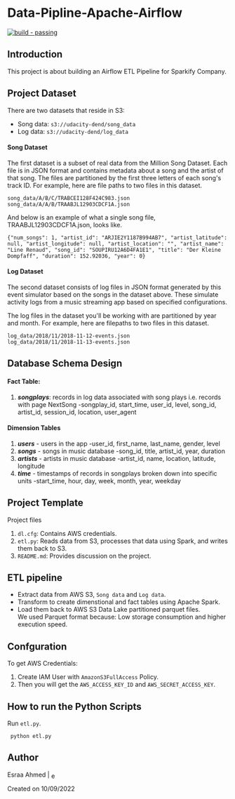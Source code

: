 # Data-Pipline-Apache-Airflow

[![build - passing](https://img.shields.io/badge/build-passing-2ea44f)](https://)

## Introduction
This project is about building an Airflow ETL Pipeline for Sparkify Company.


## Project Dataset
There are two datasets that reside in S3:

- Song data: `s3://udacity-dend/song_data`
- Log data: `s3://udacity-dend/log_data`

#### Song Dataset
The first dataset is a subset of real data from the Million Song Dataset. Each file is in JSON format and contains metadata about a song and the artist of that song. The files are partitioned by the first three letters of each song's track ID. For example, here are file paths to two files in this dataset.
```
song_data/A/B/C/TRABCEI128F424C983.json
song_data/A/A/B/TRAABJL12903CDCF1A.json
```
And below is an example of what a single song file, TRAABJL12903CDCF1A.json, looks like.
```
{"num_songs": 1, "artist_id": "ARJIE2Y1187B994AB7", "artist_latitude": null, "artist_longitude": null, "artist_location": "", "artist_name": "Line Renaud", "song_id": "SOUPIRU12A6D4FA1E1", "title": "Der Kleine Dompfaff", "duration": 152.92036, "year": 0}
```

#### Log Dataset
The second dataset consists of log files in JSON format generated by this event simulator based on the songs in the dataset above. These simulate activity logs from a music streaming app based on specified configurations.

The log files in the dataset you'll be working with are partitioned by year and month. For example, here are filepaths to two files in this dataset.
```
log_data/2018/11/2018-11-12-events.json
log_data/2018/11/2018-11-13-events.json
```

## Database Schema Design

#### Fact Table:
1. ***songplays***: records in log data associated with song plays i.e. records with page NextSong
        -songplay_id, start_time, user_id, level, song_id, artist_id, session_id, location, user_agent
        
#### Dimension Tables
1. ***users*** - users in the app
        -user_id, first_name, last_name, gender, level
2. ***songs*** - songs in music database
        -song_id, title, artist_id, year, duration
3. ***artists*** - artists in music database
        -artist_id, name, location, latitude, longitude
4. ***time*** - timestamps of records in songplays broken down into specific units
        -start_time, hour, day, week, month, year, weekday
        
## Project Template
Project files<br>

1. `dl.cfg`: Contains AWS credentials.
2. `etl.py`: Reads data from S3, processes that data using Spark, and writes them back to S3.
3. `README.md`: Provides discussion on the project.

## ETL pipeline
- Extract data from AWS S3, `Song data` and `Log data`.
- Transform to create dimenstional and fact tables using Apache Spark.
- Load them back to AWS S3 Data Lake partitioned parquet files. <br>
 We used Parquet format because: Low storage consumption and higher execution speed.


## Confguration
To get AWS Credentials:
1. Create IAM User with `AmazonS3FullAccess` Policy.
2. Then you will get the `AWS_ACCESS_KEY_ID` and `AWS_SECRET_ACCESS_KEY`.

## How to run the Python Scripts
  
Run `etl.py`.

  ``` python etl.py```

## Author
Esraa Ahmed | <a href="https://linkedin.com/in/esraa-ahmed-ibrahim2" target="blank"><img align="center" src="https://raw.githubusercontent.com/rahuldkjain/github-profile-readme-generator/master/src/images/icons/Social/linked-in-alt.svg" alt="esraa-ahmed-ibrahim2" height="15" width="15" /></a>

Created on 10/09/2022
